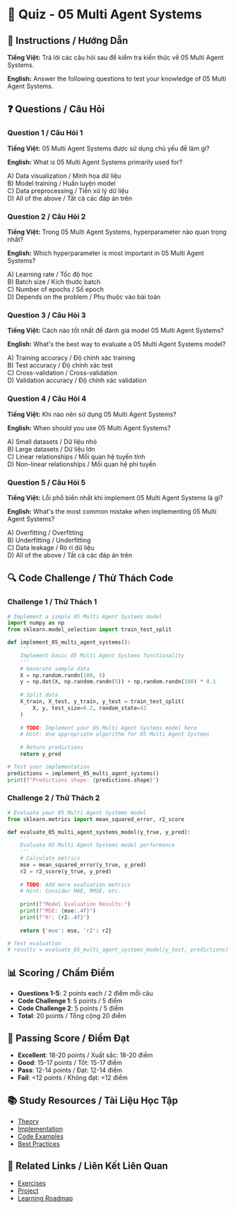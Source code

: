 # 🧠 Quiz - 05 Multi Agent Systems

## 📝 Instructions / Hướng Dẫn

**Tiếng Việt:** Trả lời các câu hỏi sau để kiểm tra kiến thức về 05 Multi Agent Systems.

**English:** Answer the following questions to test your knowledge of 05 Multi Agent Systems.

## ❓ Questions / Câu Hỏi

### Question 1 / Câu Hỏi 1
**Tiếng Việt:** 05 Multi Agent Systems được sử dụng chủ yếu để làm gì?

**English:** What is 05 Multi Agent Systems primarily used for?

A) Data visualization / Minh họa dữ liệu  
B) Model training / Huấn luyện model  
C) Data preprocessing / Tiền xử lý dữ liệu  
D) All of the above / Tất cả các đáp án trên

### Question 2 / Câu Hỏi 2
**Tiếng Việt:** Trong 05 Multi Agent Systems, hyperparameter nào quan trọng nhất?

**English:** Which hyperparameter is most important in 05 Multi Agent Systems?

A) Learning rate / Tốc độ học  
B) Batch size / Kích thước batch  
C) Number of epochs / Số epoch  
D) Depends on the problem / Phụ thuộc vào bài toán

### Question 3 / Câu Hỏi 3
**Tiếng Việt:** Cách nào tốt nhất để đánh giá model 05 Multi Agent Systems?

**English:** What's the best way to evaluate a 05 Multi Agent Systems model?

A) Training accuracy / Độ chính xác training  
B) Test accuracy / Độ chính xác test  
C) Cross-validation / Cross-validation  
D) Validation accuracy / Độ chính xác validation

### Question 4 / Câu Hỏi 4
**Tiếng Việt:** Khi nào nên sử dụng 05 Multi Agent Systems?

**English:** When should you use 05 Multi Agent Systems?

A) Small datasets / Dữ liệu nhỏ  
B) Large datasets / Dữ liệu lớn  
C) Linear relationships / Mối quan hệ tuyến tính  
D) Non-linear relationships / Mối quan hệ phi tuyến

### Question 5 / Câu Hỏi 5
**Tiếng Việt:** Lỗi phổ biến nhất khi implement 05 Multi Agent Systems là gì?

**English:** What's the most common mistake when implementing 05 Multi Agent Systems?

A) Overfitting / Overfitting  
B) Underfitting / Underfitting  
C) Data leakage / Rò rỉ dữ liệu  
D) All of the above / Tất cả các đáp án trên

## 🔍 Code Challenge / Thử Thách Code

### Challenge 1 / Thử Thách 1
```python
# Implement a simple 05 Multi Agent Systems model
import numpy as np
from sklearn.model_selection import train_test_split

def implement_05_multi_agent_systems():
    '''
    Implement basic 05 Multi Agent Systems functionality
    '''
    # Generate sample data
    X = np.random.randn(100, 5)
    y = np.dot(X, np.random.randn(5)) + np.random.randn(100) * 0.1
    
    # Split data
    X_train, X_test, y_train, y_test = train_test_split(
        X, y, test_size=0.2, random_state=42
    )
    
    # TODO: Implement your 05 Multi Agent Systems model here
    # Hint: Use appropriate algorithm for 05 Multi Agent Systems
    
    # Return predictions
    return y_pred

# Test your implementation
predictions = implement_05_multi_agent_systems()
print(f"Predictions shape: {predictions.shape}")
```

### Challenge 2 / Thử Thách 2
```python
# Evaluate your 05 Multi Agent Systems model
from sklearn.metrics import mean_squared_error, r2_score

def evaluate_05_multi_agent_systems_model(y_true, y_pred):
    '''
    Evaluate 05 Multi Agent Systems model performance
    '''
    # Calculate metrics
    mse = mean_squared_error(y_true, y_pred)
    r2 = r2_score(y_true, y_pred)
    
    # TODO: Add more evaluation metrics
    # Hint: Consider MAE, RMSE, etc.
    
    print(f"Model Evaluation Results:")
    print(f"MSE: {mse:.4f}")
    print(f"R²: {r2:.4f}")
    
    return {'mse': mse, 'r2': r2}

# Test evaluation
# results = evaluate_05_multi_agent_systems_model(y_test, predictions)
```

## 📊 Scoring / Chấm Điểm

- **Questions 1-5**: 2 points each / 2 điểm mỗi câu
- **Code Challenge 1**: 5 points / 5 điểm
- **Code Challenge 2**: 5 points / 5 điểm
- **Total**: 20 points / Tổng cộng 20 điểm

## 🎯 Passing Score / Điểm Đạt

- **Excellent**: 18-20 points / Xuất sắc: 18-20 điểm
- **Good**: 15-17 points / Tốt: 15-17 điểm  
- **Pass**: 12-14 points / Đạt: 12-14 điểm
- **Fail**: <12 points / Không đạt: <12 điểm

## 📚 Study Resources / Tài Liệu Học Tập

- [Theory](./THEORY_05_multi_agent_systems.md)
- [Implementation](./IMPLEMENTATION_05_multi_agent_systems.md)
- [Code Examples](./CODE_EXAMPLES_05_multi_agent_systems.md)
- [Best Practices](./BEST_PRACTICES_05_multi_agent_systems.md)

## 🔗 Related Links / Liên Kết Liên Quan

- [Exercises](./EXERCISES_05_multi_agent_systems.md)
- [Project](./PROJECT_05_multi_agent_systems.md)
- [Learning Roadmap](./LEARNING_ROADMAP_05_multi_agent_systems.md)
